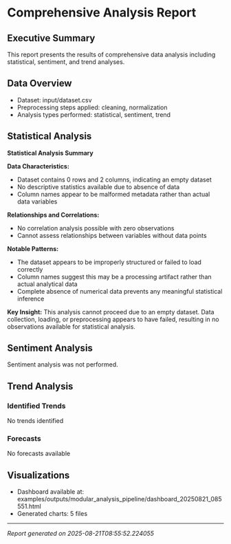 # Comprehensive Analysis Report

## Executive Summary
This report presents the results of comprehensive data analysis including statistical, sentiment, and trend analyses.

## Data Overview
- Dataset: input/dataset.csv
- Preprocessing steps applied: cleaning, normalization
- Analysis types performed: statistical, sentiment, trend

## Statistical Analysis
**Statistical Analysis Summary**

**Data Characteristics:**
- Dataset contains 0 rows and 2 columns, indicating an empty dataset
- No descriptive statistics available due to absence of data
- Column names appear to be malformed metadata rather than actual data variables

**Relationships and Correlations:**
- No correlation analysis possible with zero observations
- Cannot assess relationships between variables without data points

**Notable Patterns:**
- The dataset appears to be improperly structured or failed to load correctly
- Column names suggest this may be a processing artifact rather than actual analytical data
- Complete absence of numerical data prevents any meaningful statistical inference

**Key Insight:**
This analysis cannot proceed due to an empty dataset. Data collection, loading, or preprocessing appears to have failed, resulting in no observations available for statistical analysis.

## Sentiment Analysis
Sentiment analysis was not performed.

## Trend Analysis
### Identified Trends
No trends identified

### Forecasts
No forecasts available

## Visualizations
- Dashboard available at: examples/outputs/modular_analysis_pipeline/dashboard_20250821_085551.html
- Generated charts: 5 files

---
*Report generated on 2025-08-21T08:55:52.224055*